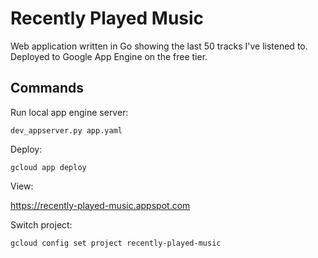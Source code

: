 # Recently Played Music

Web application written in Go showing the last 50 tracks I've listened to. 
Deployed to Google App Engine on the free tier.

## Commands

Run local app engine server:
```
dev_appserver.py app.yaml
```

Deploy:
```
gcloud app deploy
```

View:

<https://recently-played-music.appspot.com>

Switch project:

```
gcloud config set project recently-played-music
```